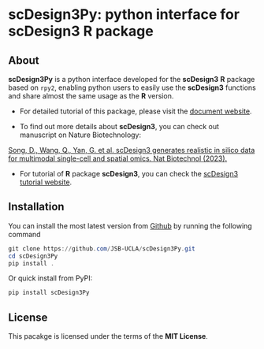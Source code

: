 # **scDesign3Py**: python interface for **scDesign3** **R** package

## About

**scDesign3Py** is a python interface developed for the **scDesign3** **R** package based on `rpy2`, enabling python users to easily use the **scDesign3** functions and share almost the same usage as the **R** version.

- For detailed tutorial of this package, please visit the [document website](https://jsb-ucla.github.io/scDesign3Py/).

- To find out more details about **scDesign3**, you can check out manuscript on Nature Biotechnology:

[Song, D., Wang, Q., Yan, G. et al. scDesign3 generates realistic in silico data for multimodal single-cell and spatial omics. Nat Biotechnol (2023).](https://www.nature.com/articles/s41587-023-01772-1)

- For tutorial of **R** package **scDesign3**, you can check the [scDesign3 tutorial website](https://songdongyuan1994.github.io/scDesign3/docs/index.html).

## Installation

You can install the most latest version from [Github](https://github.com/JSB-UCLA/scDesign3Py/) by running the following command

```powershell
git clone https://github.com/JSB-UCLA/scDesign3Py.git
cd scDesign3Py
pip install .
```

Or quick install from PyPI:

```powershell
pip install scDesign3Py
```

## License

This pacakge is licensed under the terms of the **MIT License**.
